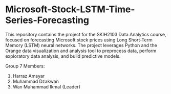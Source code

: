# Microsoft-Stock-LSTM-Time-Series-Forecasting
This repository contains the project for the SKIH2103 Data Analytics course, focused on forecasting Microsoft stock prices using Long Short-Term Memory (LSTM) neural networks. The project leverages Python and the Orange data visualization and analysis tool to preprocess data, perform exploratory data analysis, and build predictive models.

Group 7 Members:
1. Harraz Amsyar
2. Muhammad Dzakwan
3. Wan Muhammad Ikmal (Leader)
